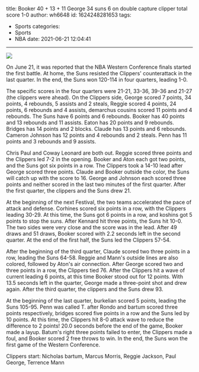 title: Booker 40 + 13 + 11 George 34 suns 6 on double capture clipper total score 1-0
author: wh6648
id: 1624248281653
tags: 
- Sports
categories: 
- Sports
- NBA
date: 2021-06-21 12:04:41
---
![](https://p8.itc.cn/q_70/images01/20210621/f96ab66012a44b02ad70fadcb452ec3e.jpeg)


On June 21, it was reported that the NBA Western Conference finals started the first battle. At home, the Suns resisted the Clippers' counterattack in the last quarter. In the end, the Suns won 120-114 in four quarters, leading 1-0.

The specific scores in the four quarters were 21-21, 33-36, 39-36 and 21-27 (the clippers were ahead). On the Clippers side, George scored 7 points, 34 points, 4 rebounds, 5 assists and 2 steals, Reggie scored 4 points, 24 points, 6 rebounds and 4 assists, demarchus cousins scored 11 points and 4 rebounds. The Suns have 6 points and 6 rebounds. Booker has 40 points and 13 rebounds and 11 assists. Eaton has 20 points and 9 rebounds. Bridges has 14 points and 2 blocks. Claude has 13 points and 6 rebounds. Cameron Johnson has 12 points and 4 rebounds and 2 steals. Penn has 11 points and 3 rebounds and 9 assists.

Chris Paul and Coway Leonard are both out. Reggie scored three points and the Clippers led 7-2 in the opening. Booker and Aton each got two points, and the Suns got six points in a row. The Clippers took a 14-10 lead after George scored three points. Claude and Booker outside the color, the Suns will catch up with the score to 16. George and Johnson each scored three points and neither scored in the last two minutes of the first quarter. After the first quarter, the clippers and the Suns drew 21.

At the beginning of the next Festival, the two teams accelerated the pace of attack and defense. Corhines scored six points in a row, with the Clippers leading 30-29. At this time, the Suns got 6 points in a row, and koshins got 5 points to stop the suns. After Kennard hit three points, the Suns hit 10-0. The two sides were very close and the score was in the lead. After 49 draws and 51 draws, Booker scored with 2.2 seconds left in the second quarter. At the end of the first half, the Suns led the Clippers 57-54.

After the beginning of the third quarter, Claude scored two three points in a row, leading the Suns 64-58. Reggie and Mann's outside lines are also colored, followed by Aton's air connection. After George scored two and three points in a row, the Clippers tied 76. After the Clippers hit a wave of current leading 6 points, at this time Booker stood out for 12 points. With 13.5 seconds left in the quarter, George made a three-point shot and drew again. After the third quarter, the clippers and the Suns drew 93.

At the beginning of the last quarter, burkelian scored 5 points, leading the Suns 105-95. Penn was called T. after Rondo and bartum scored three points respectively, bridges scored five points in a row and the Suns led by 10 points. At this time, the Clippers hit 8-0 attack wave to reduce the difference to 2 points! 20.0 seconds before the end of the game, Booker made a layup. Batum's right three points failed to enter, the Clippers made a foul, and Booker scored 2 free throws to win. In the end, the Suns won the first game of the Western Conference.

Clippers start: Nicholas bartum, Marcus Morris, Reggie Jackson, Paul George, Terrence Mann

